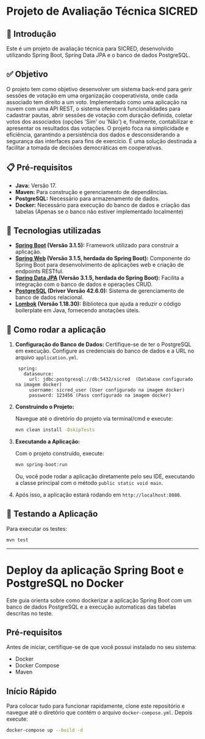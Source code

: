 # Projeto de Avaliação Técnica SICRED

## 📌 Introdução

Este é um projeto de avaliação técnica para SICRED, desenvolvido utilizando Spring Boot, Spring Data JPA e o banco de dados PostgreSQL.

## ✅ Objetivo

O projeto tem como objetivo desenvolver um sistema back-end para gerir sessões de votação em uma organização cooperativista, onde cada associado tem direito a um voto. Implementado como uma aplicação na nuvem com uma API REST, o sistema oferecerá funcionalidades para cadastrar pautas, abrir sessões de votação com duração definida, coletar votos dos associados (opções 'Sim' ou 'Não') e, finalmente, contabilizar e apresentar os resultados das votações. O projeto foca na simplicidade e eficiência, garantindo a persistência dos dados e desconsiderando a segurança das interfaces para fins de exercício. É uma solução destinada a facilitar a tomada de decisões democráticas em cooperativas.

## 📋 Pré-requisitos

- **Java:** Versão 17.
- **Maven:** Para construção e gerenciamento de dependências.
- **PostgreSQL:** Necessário para armazenamento de dados.
- **Docker:** Necessário para execução do banco de dados e criação das tabelas (Apenas se o banco não estiver implementado localmente)


## 🔧 Tecnologias utilizadas

- **[Spring Boot](https://spring.io/projects/spring-boot) (Versão 3.1.5):** Framework utilizado para construir a aplicação.
- **[Spring Web](https://spring.io/projects/spring-boot) (Versão 3.1.5, herdada do Spring Boot):** Componente do Spring Boot para desenvolvimento de aplicações web e criação de endpoints RESTful.
- **[Spring Data JPA](https://spring.io/projects/spring-data-jpa) (Versão 3.1.5, herdada do Spring Boot):** Facilita a integração com o banco de dados e operações CRUD.
- **[PostgreSQL](https://www.postgresql.org/) (Driver Versão 42.6.0):** Sistema de gerenciamento de banco de dados relacional.
- **[Lombok](https://projectlombok.org/) (Versão 1.18.30):** Biblioteca que ajuda a reduzir o código boilerplate em Java, fornecendo anotações úteis.

## 🚀 Como rodar a aplicação

1. **Configuração do Banco de Dados:** Certifique-se de ter o PostgreSQL em execução. Configure as credenciais do banco de dados e a URL no arquivo `application.yml`.

   ```properties
    spring:
      datasource:
        url: jdbc:postgresql://db:5432/sicred  (Database configurado na imagem docker)
        username: sicred_user (User configurado na imagem docker)
        password: 123456 (Pass configurado na imagem docker)
   ```

2. **Construindo o Projeto:**

   Navegue até o diretório do projeto via terminal/cmd e execute:
   ```bash
   mvn clean install -DskipTests
   ```

3. **Executando a Aplicação:**

   Com o projeto construído, execute:
   ```bash
   mvn spring-boot:run
   ```

   Ou, você pode rodar a aplicação diretamente pelo seu IDE, executando a classe principal com o método `public static void main`.

4. Após isso, a aplicação estará rodando em `http://localhost:8080`.

## 🧪 Testando a Aplicação

Para executar os testes:
```bash
mvn test
```

---

# Deploy da aplicação Spring Boot e PostgreSQL no Docker

Este guia orienta sobre como dockerizar a aplicação Spring Boot com um banco de dados PostgreSQL e a execução automaticas das tabelas descritas no teste.

## Pré-requisitos

Antes de iniciar, certifique-se de que você possui instalado no seu sistema:

- Docker
- Docker Compose
- Maven 

## Início Rápido

Para colocar tudo para funcionar rapidamente, clone este repositório e navegue até o diretório que contém o arquivo `docker-compose.yml`. Depois execute:

```bash
docker-compose up --build -d



